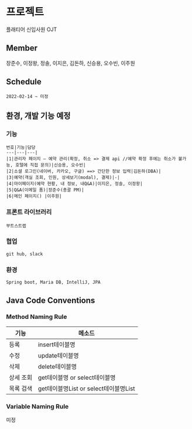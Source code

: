 # 프로젝트
플래티어 신입사원 OJT

## Member
장준수, 이정왕, 정솔, 이지은, 김돈하, 신승용, 오수빈, 이주원

## Schedule
```
2022-02-14 ~ 미정
```

## 환경, 개발 기능 예정
### 기능
```
번호|기능|담당
---|---|---|
|1|관리자 페이지 – 예약 관리(확정, 취소 => 결제 api //예약 확정 후에는 취소가 불가능, 호텔에 직접 문의)|신승용, 오수빈|
|2|소셜 로그인(네이버, 카카오, 구글) ==> 간단한 정보 입력|김돈하(DBA)|
|3|예약(객실 조회, 인원, 상세보기(modal), 결제)|-|
|4|마이페이지(예약 현황, 내 정보, 내Q&A)|이지은, 정솔, 이정왕|
|5|Q&A(이메일 폼)|장준수(총괄 PM)|
|6|메인 페이지() |이주원|

```
### 프론트 라이브러리
```
부트스트랩
```
### 협업
```
git hub, slack
```
### 환경
```
Spring boot, Maria DB, IntelliJ, JPA
```
## Java Code Conventions
### Method Naming Rule
기능|메소드
---|---|
등록|insert테이블명|
수정|update테이블명|
삭제|delete테이블명|
상세 조회|get테이블명 or select테이블명|
목록 검색|get테이블명List or select테이블명List|

### Variable Naming Rule
미정
